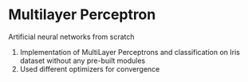 # Multilayer Perceptron
Artificial neural networks from scratch

1. Implementation of MultiLayer Perceptrons and classification on Iris dataset without any pre-built modules
2. Used different optimizers for convergence
